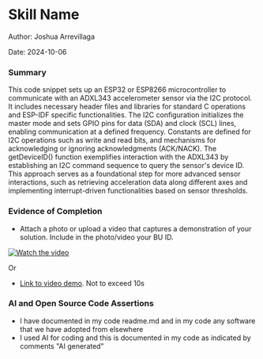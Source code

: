 #  Skill Name

Author: Joshua Arrevillaga 

Date: 2024-10-06

### Summary

This code snippet sets up an ESP32 or ESP8266 microcontroller to communicate with an ADXL343 accelerometer sensor via the I2C protocol. It includes necessary header files and libraries for standard C operations and ESP-IDF specific functionalities. The I2C configuration initializes the master mode and sets GPIO pins for data (SDA) and clock (SCL) lines, enabling communication at a defined frequency. Constants are defined for I2C operations such as write and read bits, and mechanisms for acknowledging or ignoring acknowledgments (ACK/NACK). The getDeviceID() function exemplifies interaction with the ADXL343 by establishing an I2C command sequence to query the sensor's device ID. This approach serves as a foundational step for more advanced sensor interactions, such as retrieving acceleration data along different axes and implementing interrupt-driven functionalities based on sensor thresholds.

### Evidence of Completion
- Attach a photo or upload a video that captures a demonstration of
  your solution. Include in the photo/video your BU ID.

<p align="center">

[![Watch the video](https://img.youtube.com/vi/dz-Ua3bSfV4/0.jpg)](https://youtu.be/G8wF9GtQ328)

</p>

Or

- [Link to video demo](). Not to exceed 10s

### AI and Open Source Code Assertions

- I have documented in my code readme.md and in my code any
software that we have adopted from elsewhere
- I used AI for coding and this is documented in my code as
indicated by comments "AI generated" 



